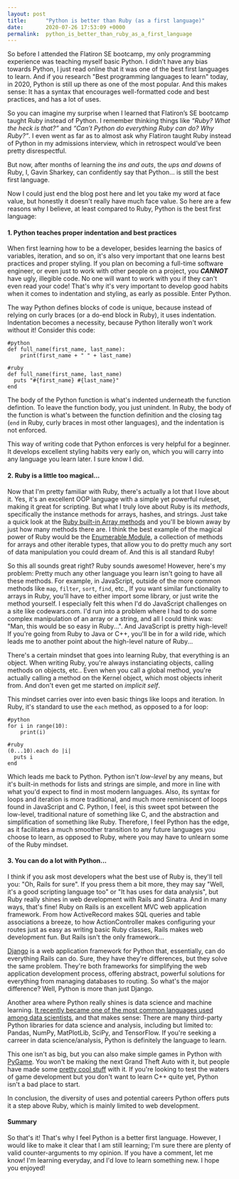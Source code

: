```yaml
---
layout: post
title:      "Python is better than Ruby (as a first language)"
date:       2020-07-26 17:53:09 +0000
permalink:  python_is_better_than_ruby_as_a_first_language
---
```


So before I attended the Flatiron SE bootcamp, my only programming experience was teaching myself basic Python. I didn’t have any bias towards Python, I just read online that it was one of the best first languages to learn. And if you research "Best programming languages to learn" today, in 2020, Python is still up there as one of the most popular. And this makes sense: It has a syntax that encourages well-formatted code and best practices, and has a lot of uses. 

So you can imagine my surprise when I learned that Flatiron’s SE bootcamp taught Ruby instead of Python. I remember thinking things like *“Ruby? What the heck is that?”* and *“Can’t Python do everything Ruby can do? Why Ruby?”*. I even went as far as to almost ask why Flatiron taught Ruby instead of Python in my admissions interview, which in retrospect would’ve been pretty disrespectful.

But now, after months of learning the *ins and outs*, the *ups and downs* of Ruby, I, Gavin Sharkey, can confidently say that Python... is still the best first language.

Now I could just end the blog post here and let you take my word at face value, but honestly it doesn't really have much face value. So here are a few reasons why I believe, at least compared to Ruby, Python is the best first language:

#### 1. Python teaches proper indentation and best practices

When first learning how to be a developer, besides learning the basics of variables, iteration, and so on, it's also very important that one learns best practices and proper styling. If you plan on becoming a full-time software engineer, or even just to work with other people on a project, you ***CANNOT*** have ugly, illegible code. No one will want to work with you if they can't even read your code! That's why it's very important to develop good habits when it comes to indentation and styling, as early as possible. Enter Python.

The way Python defines blocks of code is unique, because instead of relying on curly braces (or a do-end block in Ruby), it uses indentation. Indentation becomes a necessity, because Python literally won't work without it! Consider this code:
```
#python
def full_name(first_name, last_name):
    print(first_name + " " + last_name)
		
#ruby
def full_name(first_name, last_name)
  puts "#{first_name} #{last_name}"
end
```
The body of the Python function is what's indented underneath the function defintion. To leave the function body, you just unindent. In Ruby, the body of the function is what's between the function definition and the closing tag (`end` in Ruby, curly braces in most other languages), and the indentation is not enforced. 

This way of writing code that Python enforces is very helpful for a beginner. It develops excellent styling habits very early on, which you will carry into any language you learn later. I sure know I did.

#### 2. Ruby is a little too magical...

Now that I'm pretty familiar with Ruby, there's actually a lot that I love about it. Yes, it's an excellent OOP language with a simple yet powerful ruleset, making it great for scripting. But what I truly love about Ruby is its *methods*, specifically the instance methods for arrays, hashes, and strings. Just take a quick look at the [Ruby built-in Array methods](https://ruby-doc.org/core-2.7.0/Array.html#method-i-26) and you'll be blown away by just how many methods there are.
I think the best example of the magical power of Ruby would be the [Enumerable Module](https://ruby-doc.org/core-2.7.0/Enumerable.html), a collection of methods for arrays and other iterable types, that allow you to do pretty much any sort of data manipulation you could dream of. And this is all standard Ruby!

So this all sounds great right? Ruby sounds awesome! However, here's my problem: Pretty much any other language you learn isn't going to have all these methods. For example, in JavaScript, outside of the more common methods like `map`, `filter`, `sort`, `find`, etc., If you want similar functionality to arrays in Ruby, you'll have to either import some library, or just write the method yourself. I especially felt this when I'd do JavaScript challenges on a site like codewars.com. I'd run into a problem where I had to do some complex manipulation of an array or a string, and all I could think was: "Man, this would be so easy in Ruby...". And JavaScript is pretty high-level! If you're going from Ruby to Java or C++, you'll be in for a wild ride, which leads me to another point about the high-level nature of Ruby...

There's a certain mindset that goes into learning Ruby, that everything is an object. When writing Ruby, you're always instanciating objects, calling methods on objects, etc.. Even when you call a global method, you're actually calling a method on the Kernel object, which most objects inherit from. And don't even get me started on *implicit self*.

This mindset carries over into even basic things like loops and iteration. In Ruby, it's standard to use the `each` method, as opposed to a for loop:
```
#python
for i in range(10):
    print(i)
		
#ruby
(0...10).each do |i|
  puts i
end
```
Which leads me back to Python. Python isn't *low-level* by any means, but it's built-in methods for lists and strings are simple, and more in line with what you'd expect to find in most modern languages. Also, its syntax for loops and iteration is more traditional, and much more reminiscent of loops found in JavaScript and C. Python, I feel, is this sweet spot between the low-level, traditional nature of something like C, and the abstraction and simplification of something like Ruby. Therefore, I feel Python has the edge, as it facilitates a much smoother transition to any future languages you choose to learn, as opposed to Ruby, where you may have to unlearn some of the Ruby mindset.

#### 3. You can do a lot with Python...

I think if you ask most developers what the best use of Ruby is, they'll tell you: "Oh, Rails for sure". If you press them a bit more, they may say "Well, it's a good scripting language too" or "It has uses for data analysis", but Ruby really shines in web development with Rails and Sinatra. And in many ways, that's fine! Ruby on Rails is an excellent MVC web application framework. From how ActiveRecord makes SQL queries and table associations a breeze, to how ActionController makes configuring your routes just as easy as writing basic Ruby classes, Rails makes web development fun. But Rails isn't the only framework...

[Django](https://www.djangoproject.com/) is a web application framework for Python that, essentially, can do everything Rails can do. Sure, they have they're differences, but they solve the same problem. They're both frameworks for simplifying the web application development process, offering abstract, powerful solutions for everything from managing databases to routing. So what's the major difference? Well, Python is more than just Django.

Another area where Python really shines is data science and machine learning. [It recently became one of the most common languages used among data scientists](https://www.kdnuggets.com/2018/05/poll-tools-analytics-data-science-machine-learning-results.html), and that makes sense: There are many third-party Python libraries for data science and analysis, including but limited to: Pandas, NumPy, MatPlotLib, SciPy, and TensorFlow. If you're seeking a carreer in data science/analysis, Python is definitely the language to learn.

This one isn't as big, but you can also make simple games in Python with [PyGame](https://www.pygame.org/wiki/GettingStarted). You won't be making the next Grand Theft Auto with it, but people have made some [pretty cool stuff](https://itch.io/games/made-with-pygame) with it. If you're looking to test the waters of game development but you don't want to learn C++ quite yet, Python isn't a bad place to start.

In conclusion, the diversity of uses and potential careers Python offers puts it a step above Ruby, which is mainly limited to web development.

#### Summary

So that's it! That's why I feel Python is a better first language. However, I would like to make it clear that I am still learning; I'm sure there are plenty of valid counter-arguments to my opinion. If you have a comment, let me know! I'm learning everyday, and I'd love to learn something new. I hope you enjoyed!




 










